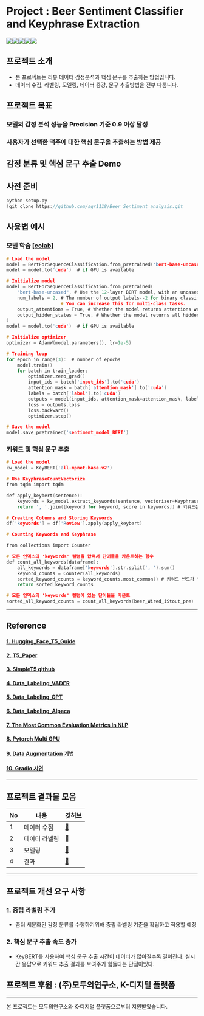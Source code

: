 # Project : Beer Sentiment Classifier and Keyphrase Extraction
<img src="https://img.shields.io/badge/Python-3.8-blue"><img src="https://img.shields.io/badge/Pytorc%20Lhlightning-1.5.10-blue"><img src="https://img.shields.io/badge/Transformers-4.16.2-blue"><img src="https://img.shields.io/badge/-Colab-yellow)"><img src="https://img.shields.io/badge/Pytorch-blue">

## 프로젝트 소개
- 본 프로젝트는 리뷰 데이터 감정분석과 핵심 문구를 추출하는 방법입니다.
- 데이터 수집, 라벨링, 모델링, 데이터 증강, 문구 추출방법을 전부 다룹니다.

## 프로젝트 목표
### 모델의 감정 분석 성능을 Precision 기준 0.9 이상 달성
### 사용자가 선택한 맥주에 대한 핵심 문구을 추출하는 방법 제공

## 감정 분류 및 핵심 문구 추출 Demo

## 사전 준비
``` c 
python setup.py
!git clone https://github.com/sgr1118/Beer_Sentiment_analysis.git
```

## 사용법 예시
### 모델 학습 [[colab]](https://colab.research.google.com/drive/1JhGI6jTBXHxkXtQKYtA__V0kQYu1mlTk#scrollTo=tuOrfo06qbsv)

``` c 
# Load the model
model = BertForSequenceClassification.from_pretrained('bert-base-uncased', num_labels=2)
model = model.to('cuda')  # if GPU is available

# Initialize model
model = BertForSequenceClassification.from_pretrained(
    "bert-base-uncased", # Use the 12-layer BERT model, with an uncased vocab.
    num_labels = 2, # The number of output labels--2 for binary classification.
                    # You can increase this for multi-class tasks.
    output_attentions = True, # Whether the model returns attentions weights.
    output_hidden_states = True, # Whether the model returns all hidden-states.
)
model = model.to('cuda')  # if GPU is available

# Initialize optimizer
optimizer = AdamW(model.parameters(), lr=1e-5)

# Training loop
for epoch in range(3):  # number of epochs
    model.train()
    for batch in train_loader:
        optimizer.zero_grad()
        input_ids = batch['input_ids'].to('cuda')
        attention_mask = batch['attention_mask'].to('cuda')
        labels = batch['label'].to('cuda')
        outputs = model(input_ids, attention_mask=attention_mask, labels=labels)
        loss = outputs.loss
        loss.backward()
        optimizer.step()

# Save the model
model.save_pretrained('sentiment_model_BERT')
```

### 키워드 및 핵심 문구 추출
``` c 
# Load the model
kw_model = KeyBERT('all-mpnet-base-v2')

# Use KeyphraseCountVectorize
from tqdm import tqdm

def apply_keybert(sentence):
    keywords = kw_model.extract_keywords(sentence, vectorizer=KeyphraseCountVectorizer(), stop_words='english', top_n=3)
    return ', '.join([keyword for keyword, score in keywords]) # 키워드는 중요도 내림차순으로 최대 3개까지 저장된다.

# Creating Columns and Storing Keywords
df['keywords'] = df['Review'].apply(apply_keybert)

# Counting Keywords and Keyphrase

from collections import Counter

# 모든 인덱스의 'keywords' 컬럼을 합쳐서 단어들을 카운트하는 함수
def count_all_keywords(dataframe):
    all_keywords = dataframe['keywords'].str.split(', ').sum()
    keyword_counts = Counter(all_keywords)
    sorted_keyword_counts = keyword_counts.most_common() # 키워드 빈도가 많은 순으로 내림차순으로 정렬한다.
    return sorted_keyword_counts

# 모든 인덱스의 'keywords' 컬럼에 있는 단어들을 카운트
sorted_all_keyword_counts = count_all_keywords(beer_Wired_iStout_pre)
```
---
## Reference
#### [1. Hugging_Face_T5_Guide](https://huggingface.co/docs/transformers/model_doc/t5)
#### [2. T5_Paper](https://arxiv.org/pdf/1910.10683v3.pdf)
#### [3. SimpleT5 github](https://github.com/Shivanandroy/simpleT5/tree/main)
#### [4. Data_Labeling_VADER](https://medium.com/analytics-vidhya/sentiment-analysis-with-vader-label-the-unlabeled-data-8dd785225166)
#### [5. Data_Labeling_GPT](https://towardsdatascience.com/can-chatgpt-compete-with-domain-specific-sentiment-analysis-machine-learning-models-cdcd9937b460)
#### [6. Data_Labeling_Alpaca](https://www.youtube.com/watch?v=JzBR8oieyy8&t=117s)
#### [7. The Most Common Evaluation Metrics In NLP](https://medium.com/towards-data-science/the-most-common-evaluation-metrics-in-nlp-ced6a763ac8b)
#### [8. Pytorch Multi GPU](https://medium.com/daangn/pytorch-multi-gpu-%ED%95%99%EC%8A%B5-%EC%A0%9C%EB%8C%80%EB%A1%9C-%ED%95%98%EA%B8%B0-27270617936b)
#### [9. Data Augmentation 기법](https://maelfabien.github.io/machinelearning/NLP_8/#when-should-we-use-data-augmentation)
#### [10. Gradio 시연](https://levelup.gitconnected.com/sharing-your-machine-learning-or-deep-learning-projects-with-users-with-gradio-10b42588a55d)
---
## 프로젝트 결과물 모음

|No|내용|깃허브|
|-|-|-|
|1|데이터 수집|[📂](https://github.com/sgr1118/Beer_Sentiment_anlysis/tree/main/Ratebeer_Crawling)|
|2|데이터 라벨링|[📂](https://github.com/sgr1118/Beer_Sentiment_anlysis/tree/main/Data_labeling_test)|
|3|모델링|[📂](https://github.com/sgr1118/Beer_Sentiment_anlysis/tree/main/Sentiment_analsis_result)|
|4|결과|[📂](https://github.com/sgr1118/Beer_Sentiment_analysis/tree/main/Sentiment_prediction)|

---
## 프로젝트 개선 요구 사항

### 1. 중립 라벨링 추가
- 좀더 세분화된 감정 분류를 수행하기위해 중립 라벨링 기준을 확립하고 적용할 예정

### 2. 핵심 문구 추출 속도 증가
- KeyBERT를 사용하여 핵심 문구 추출 시간이 데이터가 많아질수록 길어진다. 실시간 응답으로 키워드 추출 결과를 보여주기 힘들다는 단점이있다.

## 프로젝트 후원 : (주)모두의연구소, K-디지털 플랫폼
---
본 프로젝트는 모두의연구소와 K-디지털 플랫폼으로부터 지원받았습니다.
